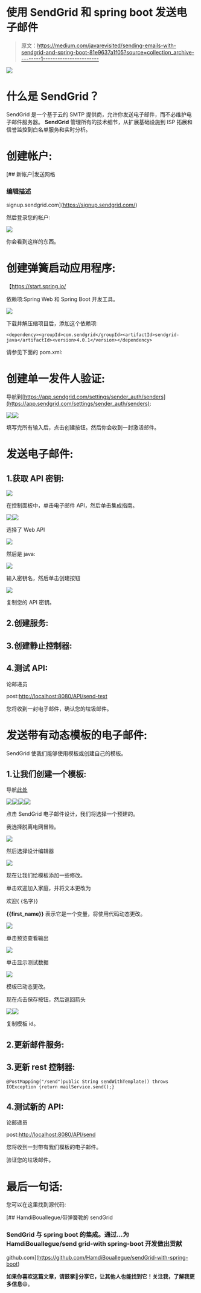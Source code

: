 # 使用 SendGrid 和 spring boot 发送电子邮件

> 原文：<https://medium.com/javarevisited/sending-emails-with-sendgrid-and-spring-boot-81e9637a1f05?source=collection_archive---------1----------------------->

![](img/f6f2a8b93599d45c24592cd954e4014d.png)

# 什么是 SendGrid？

SendGrid 是一个基于云的 SMTP 提供商，允许你发送电子邮件，而不必维护电子邮件服务器。 **SendGrid** 管理所有的技术细节，从扩展基础设施到 ISP 拓展和信誉监控到白名单服务和实时分析。

# 创建帐户:

 [## 新帐户|发送网格

### 编辑描述

signup.sendgrid.com](https://signup.sendgrid.com/) 

然后登录您的帐户:

![](img/0b49522eb1f4ebff21b68cfff38563d1.png)

你会看到这样的东西。

# 创建弹簧启动应用程序:

【https://start.spring.io/ 

依赖项:Spring Web 和 Spring Boot 开发工具。

![](img/b663121ec5a473508e79ecc85f292169.png)

下载并解压缩项目后，添加这个依赖项:

```
<dependency><groupId>com.sendgrid</groupId><artifactId>sendgrid-java</artifactId><version>4.0.1</version></dependency>
```

请参见下面的 pom.xml:

# 创建单一发件人验证:

导航到[https://app.sendgrid.com/settings/sender_auth/senders](https://app.sendgrid.com/settings/sender_auth/senders):

![](img/3514c726ee028911044064e674c8d823.png)![](img/e90620bbd84a71df786cdf8ff720ceee.png)

填写完所有输入后，点击创建按钮。然后你会收到一封激活邮件。

# 发送电子邮件:

## 1.获取 API 密钥:

![](img/dd2e48a4310623244c67d1a00f2bca72.png)

在控制面板中，单击电子邮件 API，然后单击集成指南。

![](img/81c90efd72f27df858deeb1e65ae5973.png)![](img/17228320046f22fdffb29b346ae0f366.png)

选择了 Web API

![](img/f2b0757858c3a1347f9a3081d5499a40.png)

然后是 java:

![](img/5a855187c7fd7c2e9733269445c19b20.png)

输入密钥名，然后单击创建按钮

![](img/8c48821ee90f5c45059edf9c2a93f589.png)

复制您的 API 密钥。

## 2.创建服务:

## 3.创建静止控制器:

## 4.测试 API:

论邮递员

post:[http://localhost:8080/API/send-text](http://localhost:8888/api/send-text)

您将收到一封电子邮件，确认您的垃圾邮件。

# 发送带有动态模板的电子邮件:

SendGrid 使我们能够使用模板或创建自己的模板。

## 1.让我们创建一个模板:

导航[此处](https://mc.sendgrid.com/dynamic-templates)

![](img/92f84618821275a854117b2a67a419b9.png)![](img/d8c3901fd26b39b7a228dc5c110ba735.png)![](img/fba3f2b82d35db811b1b04e1b02fb366.png)![](img/3585434e95ea1c6a7fb08506c5be8557.png)

点击 SendGrid 电子邮件设计，我们将选择一个预建的。

我选择脱离电网冒险。

![](img/2609269e555ebdf2b2436c5f95b3f85c.png)

然后选择设计编辑器

![](img/162fa0c05cee8e49a42560549bd02563.png)

现在让我们给模板添加一些修改。

单击欢迎加入家庭，并将文本更改为

欢迎{ {名字}}

**{{first_name}}** 表示它是一个变量，将使用代码动态更改。

![](img/5139339e2b68311c81505cce5e6af1e2.png)

单击预览查看输出

![](img/66274ef5e1bdfe2c2ce0b7af9efab913.png)

单击显示测试数据

![](img/5ac58b5ddd987a26c43c819927726af3.png)

模板已动态更改。

现在点击保存按钮，然后返回箭头

![](img/ad647520157535822d63fa407064bad9.png)![](img/bc5eb85026900ce655c2b07ef5e562db.png)

复制模板 id。

## 2.更新邮件服务:

## 3.更新 rest 控制器:

```
@PostMapping("/send")public String sendWithTemplate() throws IOException {return mailService.send();}
```

## 4.测试新的 API:

论邮递员

post:[http://localhost:8080/API/send](http://localhost:8888/api/send-text)

您将收到一封带有我们模板的电子邮件。

验证您的垃圾邮件。

# 最后一句话:

您可以在这里找到源代码:

 [## HamdiBouallegue/带弹簧靴的 sendGrid

### SendGrid 与 spring boot 的集成。通过…为 HamdiBouallegue/send grid-with spring-boot 开发做出贡献

github.com](https://github.com/HamdiBouallegue/sendGrid-with-spring-boot) 

**如果你喜欢这篇文章，请鼓掌**👏**分享它，让其他人也能找到它！关注我，了解我更多信息**😄。